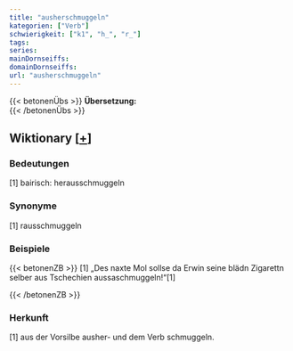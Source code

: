 ```yaml
---
title: "ausherschmuggeln"
kategorien: ["Verb"]
schwierigkeit: ["k1", "h_", "r_"]
tags:
series:
mainDornseiffs:
domainDornseiffs:
url: "ausherschmuggeln"
---
```


{{< betonenÜbs >}}
**Übersetzung:**  
{{< /betonenÜbs >}}

## Wiktionary [[+](https://de.wiktionary.org/wiki/ausherschmuggeln)]

### Bedeutungen
[1] bairisch: herausschmuggeln  

### Synonyme
[1] rausschmuggeln  

### Beispiele
{{< betonenZB >}}
[1] „Des naxte Mol sollse da Erwin seine blädn Zigarettn selber aus Tschechien aussaschmuggeln!“[1]  

{{< /betonenZB >}}
### Herkunft
[1] aus der Vorsilbe ausher- und dem Verb schmuggeln.  


